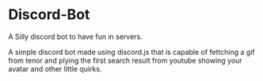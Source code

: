 # Discord-Bot
A Silly discord bot to have fun in servers.

A simple discord bot made using discord.js that is capable of fettching a gif from tenor and plying the first search result from youtube showing your avatar and other little quirks.
